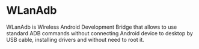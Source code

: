 WLanAdb
=======

WLanAdb is Wireless Android Development Bridge that allows to use standard ADB commands without connecting Android device to desktop by USB cable, installing drivers and without need to root it.

